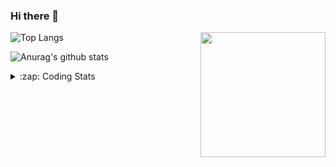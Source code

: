 ### Hi there 👋

<!--
**tao8687/tao8687** is a ✨ _special_ ✨ repository because its `README.md` (this file) appears on your GitHub profile.

Here are some ideas to get you started:

- 🔭 I’m currently working on ...
- 🌱 I’m currently learning ...
- 👯 I’m looking to collaborate on ...
- 🤔 I’m looking for help with ...
- 💬 Ask me about ...
- 📫 How to reach me: ...
- 😄 Pronouns: ...
- ⚡ Fun fact: ...
-->

<img align='right' src="https://media.giphy.com/media/M9gbBd9nbDrOTu1Mqx/giphy.gif" width="200">

  
![Top Langs](https://github-readme-stats.vercel.app/api/top-langs/?username=tao8687&layout=compact&title_color=23238E&text_color=A67D3D)

![Anurag's github stats](https://github-readme-stats.vercel.app/api?username=tao8687&show_icons=true&&text_color=A67D3D&title_color=23238E&show_icons=false&count_private=true&hide=stars)

<details>
  <summary>:zap: Coding Stats</summary>
  <b>
<!--START_SECTION:waka-->

```text
From: 29 July 2022 - To: 05 August 2022

C                 9 hrs 26 mins   ████████████████░░░░░░░░░   63.89 %
Makefile          2 hrs 20 mins   ████░░░░░░░░░░░░░░░░░░░░░   15.88 %
S                 56 mins         █▓░░░░░░░░░░░░░░░░░░░░░░░   06.39 %
Markdown          55 mins         █▓░░░░░░░░░░░░░░░░░░░░░░░   06.32 %
C++               34 mins         █░░░░░░░░░░░░░░░░░░░░░░░░   03.89 %
Other             20 mins         ▓░░░░░░░░░░░░░░░░░░░░░░░░   02.35 %
```

<!--END_SECTION:waka-->
</details>
